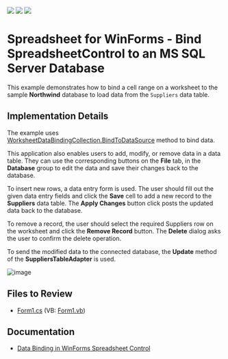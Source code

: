 <!-- default badges list -->
![](https://img.shields.io/endpoint?url=https://codecentral.devexpress.com/api/v1/VersionRange/128613465/19.2.2%2B)
[![](https://img.shields.io/badge/Open_in_DevExpress_Support_Center-FF7200?style=flat-square&logo=DevExpress&logoColor=white)](https://supportcenter.devexpress.com/ticket/details/T472324)
[![](https://img.shields.io/badge/📖_How_to_use_DevExpress_Examples-e9f6fc?style=flat-square)](https://docs.devexpress.com/GeneralInformation/403183)
<!-- default badges end -->

# Spreadsheet for WinForms - Bind SpreadsheetControl to an MS SQL Server Database 


This example demonstrates how to bind a cell range on a worksheet to the sample **Northwind** database to load data from the `Suppliers` data table. 

## Implementation Details

The example uses <a href="https://documentation.devexpress.com/#CoreLibraries/DevExpressSpreadsheetWorksheetDataBindingCollection_BindToDataSourcetopic">WorksheetDataBindingCollection.BindToDataSource</a> method to bind data.

This application also enables users to add, modify, or remove data in a data table. They can use the corresponding buttons on the **File** tab, in the **Database** group to edit the data and save their changes back to the database. 

To insert new rows, a data entry form is used. The user should fill out the given data entry fields and click the **Save** cell to add a new record to the **Suppliers** data table. The **Apply Changes** button click posts the updated data back to the database. 

To remove a record, the user should select the required Suppliers row on the worksheet and click the **Remove Record** button. The **Delete** dialog asks the user to confirm the delete operation. 

To send the modified data to the connected database, the **Update** method of the **SuppliersTableAdapter** is used.

![image](./media/9daa7d1f-e2e8-11e6-80bf-00155d62480c.png)

## Files to Review

* [Form1.cs](./CS/SuppliersExample/Form1.cs) (VB: [Form1.vb](./VB/SuppliersExample/Form1.vb))

## Documentation

* [Data Binding in WinForms Spreadsheet Control](https://docs.devexpress.com/WindowsForms/117679/controls-and-libraries/spreadsheet/data-binding)
